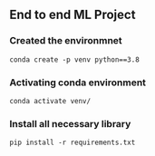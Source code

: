 ## End to end ML Project

### Created the environmnet
```
conda create -p venv python==3.8
```
### Activating conda environment
```
conda activate venv/
```
### Install all necessary library
```
pip install -r requirements.txt
```
